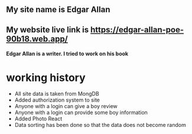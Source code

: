 ## My site name is Edgar Allan

## My website live link is https://edgar-allan-poe-90b18.web.app/

#### Edgar Allan is a writer. I tried to work on his book


# working history

- All site data is taken from MongDB
-  Added authorization system to site
-  Anyone with a login can give a boy review
-  Anyone with a login can provide some boy information
-  Added Photo React
-  Data sorting has been done so that the data does not become random
